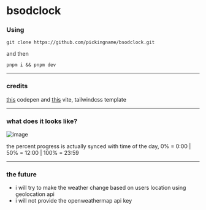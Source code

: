 # bsodclock

### Using

```
git clone https://github.com/pickingname/bsodclock.git
```
and then

```
pnpm i && pnpm dev
```

---

### credits

[this](https://codepen.io/xontab/pen/JrVaYR) codepen and [this](https://github.com/sadman-shami/vite-tailwind-boilerplate) vite, tailwindcss template

---

### what does it looks like?

![image](https://github.com/pickingname/bsodclock/assets/115550149/e6b588c2-43b3-4e67-96f7-fb460a59eb6f)

the percent progress is actually synced with time of the day, 0% = 0:00 | 50% = 12:00 | 100% = 23:59

---

### the future

- i will try to make the weather change based on users location using geolocation api
- i will not provide the openweathermap api key
